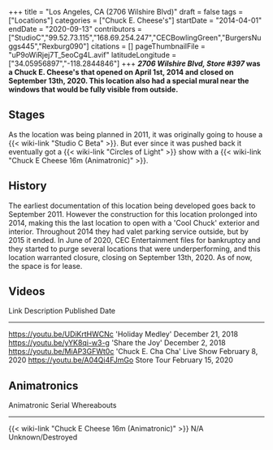 +++
title = "Los Angeles, CA (2706 Wilshire Blvd)"
draft = false
tags = ["Locations"]
categories = ["Chuck E. Cheese's"]
startDate = "2014-04-01"
endDate = "2020-09-13"
contributors = ["StudioC","99.52.73.115","168.69.254.247","CECBowlingGreen","BurgersNuggs445","Rexburg090"]
citations = []
pageThumbnailFile = "uP9oWiRjej7T_5eoCg4L.avif"
latitudeLongitude = ["34.05956897","-118.2844846"]
+++
***2706 Wilshire Blvd, Store #397* was a Chuck E. Cheese's that opened on April 1st, 2014 and closed on September 13th, 2020.
This location also had a special mural near the windows that would be fully visible from outside.**

## Stages

As the location was being planned in 2011, it was originally going to house a {{< wiki-link "Studio C Beta" >}}. But ever since it was pushed back it eventually got a {{< wiki-link "Circles of Light" >}} show with a {{< wiki-link "Chuck E Cheese 16m (Animatronic)" >}}.

## History

The earliest documentation of this location being developed goes back to September 2011. However the construction for this location prolonged into 2014, making this the last location to open with a 'Cool Chuck' exterior and interior. Throughout 2014 they had valet parking service outside, but by 2015 it ended.
In June of 2020, CEC Entertainment files for bankruptcy and they started to purge several locations that were underperforming, and this location warranted closure, closing on September 13th, 2020. As of now, the space is for lease.

## Videos

  Link                           Description                      Published Date
  ------------------------------ -------------------------------- -------------------
  https://youtu.be/UDiKrtHWCNc   'Holiday Medley'               December 21, 2018
  https://youtu.be/yYK8qi-w3-g   'Share the Joy'                December 2, 2018
  https://youtu.be/MiAP3GFWt0c   'Chuck E. Cha Cha' Live Show   February 8, 2020
  https://youtu.be/A04Qi4FJmGo   Store Tour                       February 15, 2020

## Animatronics

  Animatronic                                                Serial   Whereabouts
  ---------------------------------------------------------- -------- -------------------
  {{< wiki-link "Chuck E Cheese 16m (Animatronic)" >}}   N/A      Unknown/Destroyed
